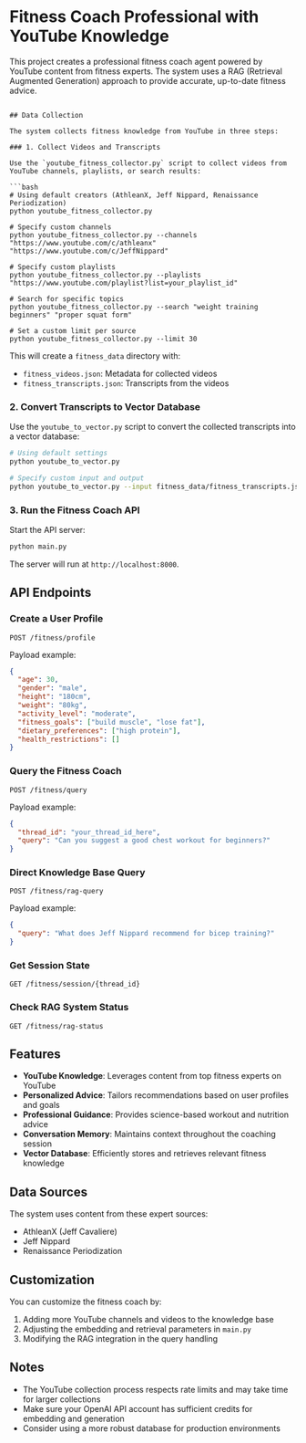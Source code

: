 # Fitness Coach Professional with YouTube Knowledge

This project creates a professional fitness coach agent powered by YouTube content from fitness experts. The system uses a RAG (Retrieval Augmented Generation) approach to provide accurate, up-to-date fitness advice.


   ```

## Data Collection

The system collects fitness knowledge from YouTube in three steps:

### 1. Collect Videos and Transcripts

Use the `youtube_fitness_collector.py` script to collect videos from YouTube channels, playlists, or search results:

```bash
# Using default creators (AthleanX, Jeff Nippard, Renaissance Periodization)
python youtube_fitness_collector.py

# Specify custom channels
python youtube_fitness_collector.py --channels "https://www.youtube.com/c/athleanx" "https://www.youtube.com/c/JeffNippard"

# Specify custom playlists
python youtube_fitness_collector.py --playlists "https://www.youtube.com/playlist?list=your_playlist_id"

# Search for specific topics
python youtube_fitness_collector.py --search "weight training beginners" "proper squat form"

# Set a custom limit per source
python youtube_fitness_collector.py --limit 30
```

This will create a `fitness_data` directory with:
- `fitness_videos.json`: Metadata for collected videos
- `fitness_transcripts.json`: Transcripts from the videos

### 2. Convert Transcripts to Vector Database

Use the `youtube_to_vector.py` script to convert the collected transcripts into a vector database:

```bash
# Using default settings
python youtube_to_vector.py

# Specify custom input and output
python youtube_to_vector.py --input fitness_data/fitness_transcripts.json --collection my-fitness-db --persist_dir ./my_chroma_db
```

### 3. Run the Fitness Coach API

Start the API server:

```bash
python main.py
```

The server will run at `http://localhost:8000`.

## API Endpoints

### Create a User Profile
```http
POST /fitness/profile
```
Payload example:
```json
{
  "age": 30,
  "gender": "male",
  "height": "180cm",
  "weight": "80kg",
  "activity_level": "moderate",
  "fitness_goals": ["build muscle", "lose fat"],
  "dietary_preferences": ["high protein"],
  "health_restrictions": []
}
```

### Query the Fitness Coach
```http
POST /fitness/query
```
Payload example:
```json
{
  "thread_id": "your_thread_id_here",
  "query": "Can you suggest a good chest workout for beginners?"
}
```

### Direct Knowledge Base Query
```http
POST /fitness/rag-query
```
Payload example:
```json
{
  "query": "What does Jeff Nippard recommend for bicep training?"
}
```

### Get Session State
```http
GET /fitness/session/{thread_id}
```

### Check RAG System Status
```http
GET /fitness/rag-status
```

## Features

- **YouTube Knowledge**: Leverages content from top fitness experts on YouTube
- **Personalized Advice**: Tailors recommendations based on user profiles and goals
- **Professional Guidance**: Provides science-based workout and nutrition advice
- **Conversation Memory**: Maintains context throughout the coaching session
- **Vector Database**: Efficiently stores and retrieves relevant fitness knowledge

## Data Sources

The system uses content from these expert sources:
- AthleanX (Jeff Cavaliere)
- Jeff Nippard
- Renaissance Periodization

## Customization

You can customize the fitness coach by:
1. Adding more YouTube channels and videos to the knowledge base
2. Adjusting the embedding and retrieval parameters in `main.py`
3. Modifying the RAG integration in the query handling

## Notes

- The YouTube collection process respects rate limits and may take time for larger collections
- Make sure your OpenAI API account has sufficient credits for embedding and generation
- Consider using a more robust database for production environments